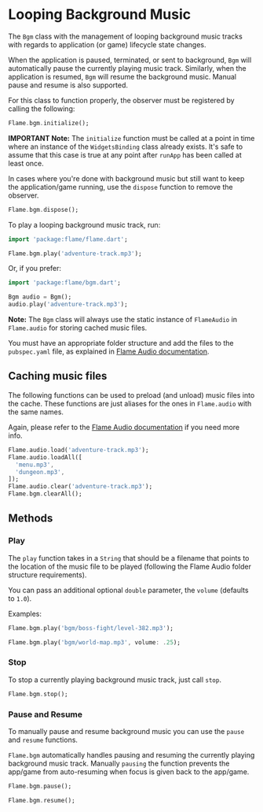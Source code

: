 # Looping Background Music

The `Bgm` class with the management of looping background music tracks with regards to application (or game) lifecycle state changes.

When the application is paused, terminated, or sent to background, `Bgm` will automatically pause the currently playing music track. Similarly, when the application is resumed, `Bgm` will resume the background music. Manual pause and resume is also supported.

For this class to function properly, the observer must be registered by calling the following:

```dart
Flame.bgm.initialize();
```

**IMPORTANT Note:** The `initialize` function must be called at a point in time where an instance of the `WidgetsBinding` class already exists. It's safe to assume that this case is true at any point after `runApp` has been called at least once.

In cases where you're done with background music but still want to keep the application/game running, use the `dispose` function to remove the observer.

```dart
Flame.bgm.dispose();
```

To play a looping background music track, run:

```dart
import 'package:flame/flame.dart';

Flame.bgm.play('adventure-track.mp3');
```

Or, if you prefer:

```dart
import 'package:flame/bgm.dart';

Bgm audio = Bgm();
audio.play('adventure-track.mp3');
```

**Note:** The `Bgm` class will always use the static instance of `FlameAudio` in `Flame.audio` for storing cached music files.

You must have an appropriate folder structure and add the files to the `pubspec.yaml` file, as explained in [Flame Audio documentation](audio.md).

## Caching music files

The following functions can be used to preload (and unload) music files into the cache. These functions are just aliases for the ones in `Flame.audio` with the same names.

Again, please refer to the [Flame Audio documentation](audio.md) if you need more info.

```dart
Flame.audio.load('adventure-track.mp3');
Flame.audio.loadAll([
  'menu.mp3',
  'dungeon.mp3',
]);
Flame.audio.clear('adventure-track.mp3');
Flame.bgm.clearAll();
```

## Methods

### Play

The `play` function takes in a `String` that should be a filename that points to the location of the music file to be played (following the Flame Audio folder structure requirements).

You can pass an additional optional `double` parameter, the `volume` (defaults to `1.0`).

Examples:

```dart
Flame.bgm.play('bgm/boss-fight/level-382.mp3');
```

```dart
Flame.bgm.play('bgm/world-map.mp3', volume: .25);
```

### Stop

To stop a currently playing background music track, just call `stop`.

```dart
Flame.bgm.stop();
```

### Pause and Resume

To manually pause and resume background music you can use the `pause` and `resume` functions.

`Flame.bgm` automatically handles pausing and resuming the currently playing background music track. Manually `pausing` the function prevents the app/game from auto-resuming when focus is given back to the app/game.

```dart
Flame.bgm.pause();
```

```dart
Flame.bgm.resume();
```
